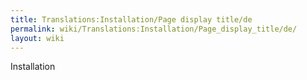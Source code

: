 ```yaml
---
title: Translations:Installation/Page display title/de
permalink: wiki/Translations:Installation/Page_display_title/de/
layout: wiki
---
```


Installation
